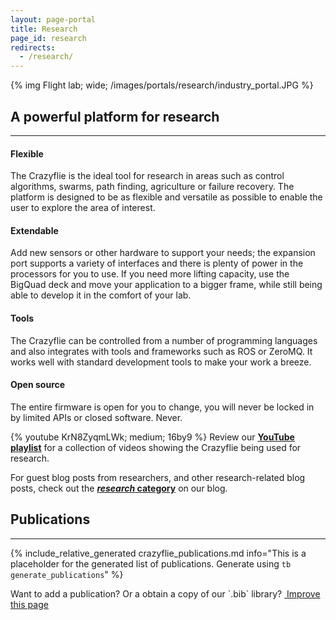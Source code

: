 ```yaml
---
layout: page-portal
title: Research
page_id: research
redirects:
  - /research/
---
```


{% img Flight lab; wide; /images/portals/research/industry_portal.JPG %}

## A powerful platform for research
---

#### Flexible

The Crazyflie is the ideal tool for research in areas such as control algorithms,
swarms, path finding, agriculture or failure recovery. The platform is designed to be as
flexible and versatile as possible to enable the user to explore the area of interest.

#### Extendable

Add new sensors or other hardware to support your needs; the expansion port supports a variety
of interfaces and there is plenty of power in the processors for you to use. If you need
more lifting capacity, use the BigQuad deck and move your application to a bigger frame,
while still being able to develop it in the comfort of your lab.

#### Tools

The Crazyflie can be controlled from a number of programming languages and also integrates with
tools and frameworks such as ROS or ZeroMQ. It works well with standard development tools to make
your work a breeze.

#### Open source

The entire firmware is open for you to change, you will never be locked in by limited APIs or closed
 software. Never.

{% youtube KrN8ZyqmLWk; medium; 16by9 %}
Review our [**YouTube playlist**](https://www.youtube.com/playlist?list=PLj9XMmQVSr-CDhpGsDM2xv2O8tlquBAjX) for a collection of videos showing the Crazyflie being used for research.

<!-- {% inline_button YouTube playelist - Crazyflie in research; /category/research/ %} -->

For guest blog posts from researchers, and other research-related blog posts, check out the [***research* category**](/category/research/) on our blog.

<!-- {% inline_button All research-related blog posts; /category/research/ %} -->

## Publications
---

{% include_relative_generated crazyflie_publications.md info="This is a placeholder for the generated list of publications. Generate using `tb generate_publications`" %}

<div class="col-md-12">
  <p class="text-right">Want to add a publication? Or a obtain a copy of our `.bib` library? <a href="https://github.com/bitcraze/bitcraze-website/edit/master/src/portals/crazyflie_publications.bib"><i class="fa fa-pencil"></i> &nbsp;Improve this page</a></p>
</div>
